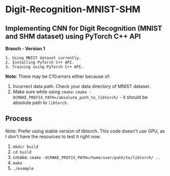 # Digit-Recognition-MNIST-SHM

## Implementing CNN for Digit Recognition (MNIST and SHM dataset) using PyTorch C++ API 

**Branch - Version 1**

	1. Using MNIST dataset currently.
	2. Installing PyTorch C++ API.
	3. Training using PyTorch C++ API.

**Note**: There may be C10:errors either because of:

1. Incorrect data path. Check your data directory of MNIST dataset.
2. Make sure while using `cmake`: `cmake -DCMAKE_PREFIX_PATH=/absolute_path_to_libtorch/` - it should be absolute path to `libtorch.`

## Process

Note: Prefer using stable version of libtorch. This code doesn't use GPU, as I don't have the resources to test it right now.
1. `mkdir build`
2. `cd build`
3. cmake: `cmake -DCMAKE_PREFIX_PATH=/home/user/path/to/libtorch/ ..`
4. `make`
5. `./example`
